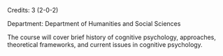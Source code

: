 Credits: 3 (2-0-2)

Department: Department of Humanities and Social Sciences

The course will cover brief history of cognitive psychology, approaches, theoretical frameworks, and current issues in cognitive psychology.